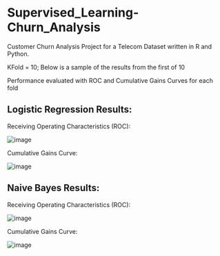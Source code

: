# Supervised_Learning-Churn_Analysis

Customer Churn Analysis Project for a Telecom Dataset written in R and Python. 

KFold = 10; Below is a sample of the results from the first of 10

Performance evaluated with ROC and Cumulative Gains Curves for each fold

## Logistic Regression Results:

Receiving Operating Characteristics (ROC):

![image](https://github.com/norbertolimonjr/Supervised-Learning-Churn-Analysis/assets/68612270/3611bfa7-0c08-4260-ae6e-c1ba392df2b9)


Cumulative Gains Curve:

![image](https://github.com/norbertolimonjr/Supervised-Learning-Churn-Analysis/assets/68612270/5cf8bd0f-db22-4b33-bde6-58690b948d94)

## Naive Bayes Results:

Receiving Operating Characteristics (ROC):

![image](https://github.com/norbertolimonjr/Supervised-Learning-Churn-Analysis/assets/68612270/20921952-5404-482c-873f-b100376d6169)

Cumulative Gains Curve:

![image](https://github.com/norbertolimonjr/Supervised-Learning-Churn-Analysis/assets/68612270/b4be75f9-ef47-4665-b8b7-263f06b96ef0)
